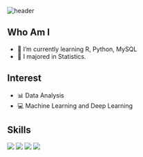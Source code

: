 ![header](https://capsule-render.vercel.app/api?type=wave&color=gradient&height=300&section=header&text=Hi%20I%27m%20Soondong%20%F0%9F%91%8B&fontSize=50)

## Who Am I
- 🌱 I’m currently learning R, Python, MySQL
- 🥇 I majored in Statistics.

## Interest
- 📊 Data Analysis
- 💻 Machine Learning and Deep Learning

## Skills
<img src="https://img.shields.io/badge/Python-CC6699?style=flat-square&logo=Python&logoColor=white"/></a>
<img src="https://img.shields.io/badge/MySQL-654FF0?style=flat-square&logo=MySQL&logoColor=white"/></a>
<img src="https://camo.githubusercontent.com/2676dc2b2290ebbdc0c703469f10c360a565a6e03eb3b5bed19b990a1a9bc89b/68747470733a2f2f696d672e736869656c64732e696f2f62616467652f522d3237364443333f7374796c653d666c6174266c6f676f3d52266c6f676f436f6c6f723d7768697465"/></a>
<img src="https://camo.githubusercontent.com/a66a32ff5440b58e57dd65f8b497a2430b56669d6bdaa5da6e7d41109e05613e/68747470733a2f2f696d672e736869656c64732e696f2f62616467652f5253747564696f2d3735414144423f7374796c653d666c6174266c6f676f3d5253747564696f266c6f676f436f6c6f723d7768697465"/></a>
